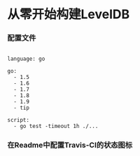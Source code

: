 # 从零开始构建LevelDB


### 配置文件

```

language: go

go:
  - 1.5
  - 1.6
  - 1.7
  - 1.8
  - 1.9
  - tip

script:
  - go test -timeout 1h ./...

```

### 在Readme中配置Travis-CI的状态图标